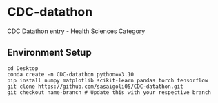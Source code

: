 # CDC-datathon
CDC Datathon entry - Health Sciences Category

## Environment Setup
```
cd Desktop
conda create -n CDC-datathon python==3.10
pip install numpy matplotlib scikit-learn pandas torch tensorflow
git clone https://github.com/sasaigoli05/CDC-datathon.git
git checkout name-branch # Update this with your respective branch
```
